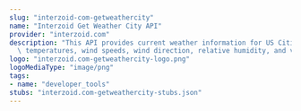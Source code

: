 ```yaml
---
slug: "interzoid-com-getweathercity"
name: "Interzoid Get Weather City API"
provider: "interzoid.com"
description: "This API provides current weather information for US Cities, including\
  \ temperatures, wind speeds, wind direction, relative humidity, and visibility."
logo: "interzoid.com-getweathercity-logo.png"
logoMediaType: "image/png"
tags:
- name: "developer_tools"
stubs: "interzoid.com-getweathercity-stubs.json"
---
```


